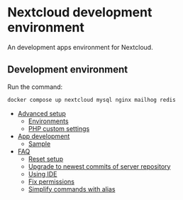 # Nextcloud development environment

An development apps environment for Nextcloud.

## Development environment

Run the command:

```bash
docker compose up nextcloud mysql nginx mailhog redis
```

* [Advanced setup](docs/advanced-setup.md)
  * [Environments](docs/advanced-setup.md#environments)
  * [PHP custom settings](docs/advanced-setup.md#php-custom-settings)
* [App development](docs/apps-development.md)
  * [Sample](docs/apps-development.md#samble)
* [FAQ](docs/faq.md)
  * [Reset setup](docs/faq.md#reset-setup)
  * [Upgrade to newest commits of server repository](docs/faq.md#upgrade-to-newest-commits-of-server-repository)
  * [Using IDE](docs/faq.md#using-ide)
  * [Fix permissions](docs/faq.md#fix-permissions)
  * [Simplify commands with alias](docs/bash_aliases.md)